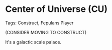 # Center of Universe (CU)

Tags: Construct, Fepulans Player

(CONSIDER MOVING TO CONSTRUCT)

It's a galactic scale palace.